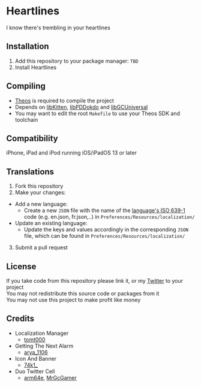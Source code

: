 # Heartlines
I know there's trembling in your heartlines

## Installation
1. Add this repository to your package manager: `TBD`
2. Install Heartlines

## Compiling
  - [Theos](https://theos.dev/) is required to compile the project
  - Depends on [libKitten](https://github.com/schneelittchen/libKitten), [libPDDokdo](https://github.com/s8ngyu/libpddokdo) and [libGCUniversal](https://github.com/MrGcGamer/LibGcUniversalDocumentation)
  - You may want to edit the root `Makefile` to use your Theos SDK and toolchain

## Compatibility
iPhone, iPad and iPod running iOS/iPadOS 13 or later

## Translations
  1. Fork this repository
  2. Make your changes:
  - Add a new language:
    - Create a new `JSON` file with the name of the [language's ISO 639-1](https://en.wikipedia.org/wiki/List_of_ISO_639-1_codes) code (e.g. en.json, fr.json,..) in `Preferences/Resources/localization/`
  - Update an existing language:
    - Update the keys and values accordingly in the corresponding `JSON` file, which can be found in `Preferences/Resources/localization/`
  3. Submit a pull request

## License
If you take code from this repository please link it, or my [Twitter](https://twitter.com/schneelittchen) to your project<br>
You may not redistribute this source code or packages from it<br>
You may not use this project to make profit like money

## Credits
  - Localization Manager
    - [tomt000](https://twitter.com/tomt000)
  - Getting The Next Alarm
    - [arya_1106](https://twitter.com/arya_1106)
  - Icon And Banner
    - [74k1_](https://twitter.com/74k1_)
  - Duo Twitter Cell
    - [arm64e](https://twitter.com/arm64e), [MrGcGamer](https://twitter.com/MrGcGamer)
